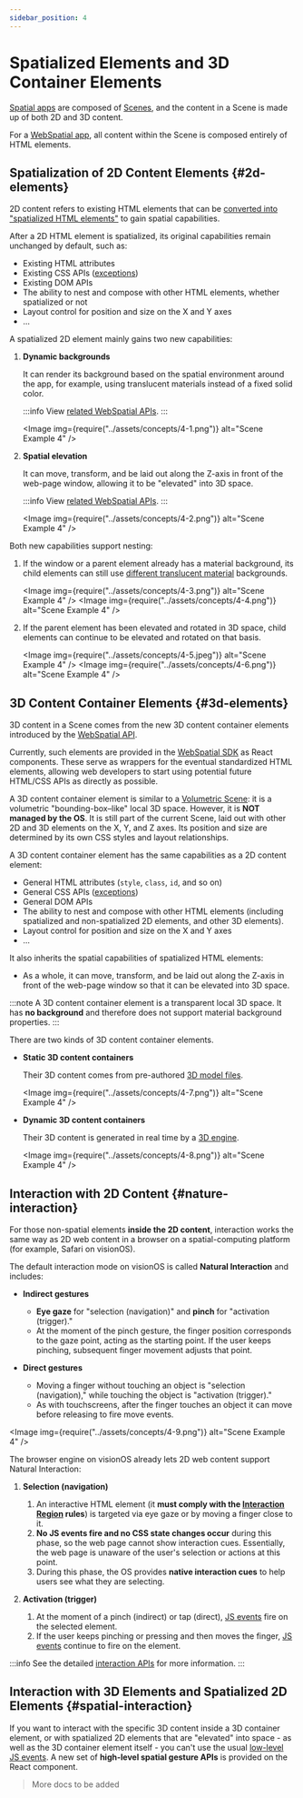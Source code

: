 ```yaml
---
sidebar_position: 4
---
```


# Spatialized Elements and 3D Container Elements

[Spatial apps](./shared-space-and-spatial-apps#spatial-apps) are composed of [Scenes](./scenes-and-spatial-layouts), and the content in a Scene is made up of both 2D and 3D content.

For a [WebSpatial app](./unique-concepts-in-webspatial#webspatial-app), all content within the Scene is composed entirely of HTML elements.

## Spatialization of 2D Content Elements {#2d-elements}

2D content refers to existing HTML elements that can be [converted into "spatialized HTML elements"](../development-guide/using-the-webspatial-api/spatialize-html-elements) to gain spatial capabilities.

After a 2D HTML element is spatialized, its original capabilities remain unchanged by default, such as:

- Existing HTML attributes
- Existing CSS APIs ([exceptions](../development-guide/using-the-webspatial-api/add-material-backgrounds#stacking-order))
- Existing DOM APIs
- The ability to nest and compose with other HTML elements, whether spatialized or not
- Layout control for position and size on the X and Y axes
- ...

A spatialized 2D element mainly gains two new capabilities:

1. **Dynamic backgrounds**

   It can render its background based on the spatial environment around the app, for example, using translucent materials instead of a fixed solid color.

   :::info
   View [related WebSpatial APIs](../development-guide/using-the-webspatial-api/add-material-backgrounds).
   :::

   <Image img={require("../assets/concepts/4-1.png")} alt="Scene Example 4" />

2. **Spatial elevation**

   It can move, transform, and be laid out along the Z-axis in front of the web-page window, allowing it to be "elevated" into 3D space.

   :::info
   View [related WebSpatial APIs](../development-guide/using-the-webspatial-api/elevate-2d-elements).
   :::

   <Image img={require("../assets/concepts/4-2.png")} alt="Scene Example 4" />

Both new capabilities support nesting:

1. If the window or a parent element already has a material background, its child elements can still use [different translucent material](../development-guide/using-the-webspatial-api/add-material-backgrounds#translucent-options) backgrounds.

   <Image img={require("../assets/concepts/4-3.png")} alt="Scene Example 4" />
   <Image img={require("../assets/concepts/4-4.png")} alt="Scene Example 4" />

2. If the parent element has been elevated and rotated in 3D space, child elements can continue to be elevated and rotated on that basis.

   <Image img={require("../assets/concepts/4-5.jpeg")} alt="Scene Example 4" />
   <Image img={require("../assets/concepts/4-6.png")} alt="Scene Example 4" />

## 3D Content Container Elements {#3d-elements}

3D content in a Scene comes from the new 3D content container elements introduced by the [WebSpatial API](./unique-concepts-in-webspatial#webspatial-api).

Currently, such elements are provided in the [WebSpatial SDK](./unique-concepts-in-webspatial#webspatial-sdk) as React components. These serve as wrappers for the eventual standardized HTML elements, allowing web developers to start using potential future HTML/CSS APIs as directly as possible.

A 3D content container element is similar to a [Volumetric Scene](./scenes-and-spatial-layouts#volume-scene): it is a volumetric "bounding-box–like" local 3D space. However, it is **NOT managed by the OS**. It is still part of the current Scene, laid out with other 2D and 3D elements on the X, Y, and Z axes. Its position and size are determined by its own CSS styles and layout relationships.

A 3D content container element has the same capabilities as a 2D content element:

- General HTML attributes (`style`, `class`, `id`, and so on)
- General CSS APIs ([exceptions](../development-guide/using-the-webspatial-api/add-material-backgrounds#stacking-order))
- General DOM APIs
- The ability to nest and compose with other HTML elements (including spatialized and non-spatialized 2D elements, and other 3D elements).
- Layout control for position and size on the X and Y axes
- ...

It also inherits the spatial capabilities of spatialized HTML elements:

- As a whole, it can move, transform, and be laid out along the Z-axis in front of the web-page window so that it can be elevated into 3D space.

:::note
A 3D content container element is a transparent local 3D space. It has **no background** and therefore does not support material background properties.
:::

There are two kinds of 3D content container elements.

- **Static 3D content containers**

  Their 3D content comes from pre-authored [3D model files](../development-guide/using-the-webspatial-api/add-3d-content).

  <Image img={require("../assets/concepts/4-7.png")} alt="Scene Example 4" />

- **Dynamic 3D content containers**

  Their 3D content is generated in real time by a [3D engine](../development-guide/using-the-webspatial-api/add-3d-content).

  <Image img={require("../assets/concepts/4-8.png")} alt="Scene Example 4" />

## Interaction with 2D Content {#nature-interaction}

For those non-spatial elements **inside the 2D content**, interaction works the same way as 2D web content in a browser on a spatial-computing platform (for example, Safari on visionOS).

The default interaction mode on visionOS is called **Natural Interaction** and includes:

- **Indirect gestures**

  - **Eye gaze** for "selection (navigation)" and **pinch** for "activation (trigger)."
  - At the moment of the pinch gesture, the finger position corresponds to the gaze point, acting as the starting point. If the user keeps pinching, subsequent finger movement adjusts that point.

- **Direct gestures**

  - Moving a finger without touching an object is "selection (navigation)," while touching the object is "activation (trigger)."
  - As with touchscreens, after the finger touches an object it can move before releasing to fire move events.

<Image img={require("../assets/concepts/4-9.png")} alt="Scene Example 4" />

The browser engine on visionOS already lets 2D web content support Natural Interaction:

1. **Selection (navigation)**

   1. An interactive HTML element (it **must comply with the [Interaction Region](../development-guide/using-the-webspatial-api/spatialize-html-elements#hover-effect) rules**) is targeted via eye gaze or by moving a finger close to it.
   2. **No JS events fire and no CSS state changes occur** during this phase, so the web page cannot show interaction cues. Essentially, the web page is unaware of the user's selection or actions at this point.
   3. During this phase, the OS provides **native interaction cues** to help users see what they are selecting.

2. **Activation (trigger)**
   1. At the moment of a pinch (indirect) or tap (direct), [JS events](../development-guide/using-the-webspatial-api/spatialize-html-elements#js-events) fire on the selected element.
   2. If the user keeps pinching or pressing and then moves the finger, [JS events](../development-guide/using-the-webspatial-api/spatialize-html-elements#js-events) continue to fire on the element.

:::info
See the detailed [interaction APIs](../development-guide/using-the-webspatial-api/spatialize-html-elements#content-interaction) for more information.
:::

## Interaction with 3D Elements and Spatialized 2D Elements {#spatial-interaction}

If you want to interact with the specific 3D content inside a 3D container element, or with spatialized 2D elements that are "elevated" into space - as well as the 3D container element itself - you can't use the usual [low-level JS events](../development-guide/using-the-webspatial-api/spatialize-html-elements#js-events). A new set of **high-level spatial gesture APIs** is provided on the React component.

> More docs to be added
